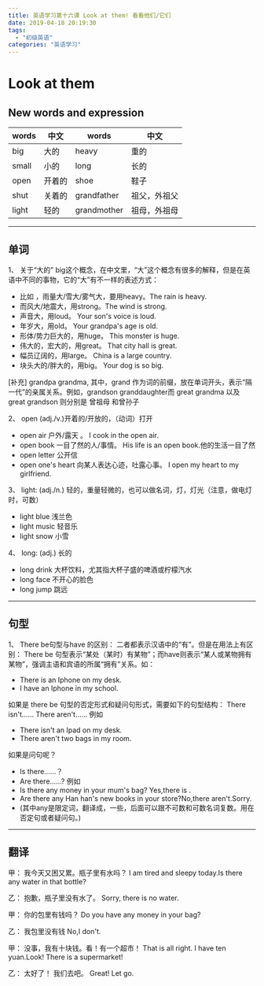 ```yaml
---
title: 英语学习第十六课 Look at them! 看看他们/它们
date: 2019-04-18 20:19:30
tags: 
  - "初级英语"
categories: "英语学习"
---
```

# Look at them
## New words and expression
words | 中文 | words | 中文
--- | --- | --- | ---
big | 大的 | heavy | 重的
small | 小的 | long  | 长的
open  | 开着的 | shoe | 鞋子
shut | 关着的 | grandfather | 祖父，外祖父
light | 轻的 | grandmother | 祖母，外祖母

---
## 单词
1、 关于“大的” big这个概念，在中文里，“大”这个概念有很多的解释，但是在英语中不同的事物，它的“大”有不一样的表述方式：
- 比如 ，雨量大/雪大/雾气大，要用heavy。The rain is heavy.
- 而风大/地震大，用strong。The wind is strong.
- 声音大，用loud。 Your son's voice is loud.
- 年岁大，用old。 Your grandpa's age is old.
- 形体/势力巨大的，用huge。 This monster is huge.
- 伟大的，宏大的，用great。 That city hall is great.
- 幅员辽阔的，用large。 China is a large country.
- 块头大的/胖大的，用big。 Your dog is so big.

[补充] grandpa grandma, 其中，grand 作为词的前缀，放在单词开头，表示“隔一代”的亲属关系。例如，grandson granddaughter而 great grandma 以及great grandson 则分别是 曾祖母 和曾孙子

2、 open (adj./v.)开着的/开放的，（动词）打开
- open air 户外/露天 。 I cook in the open air.
- open book 一目了然的人/事情。 His life is an open book.他的生活一目了然
- open letter 公开信
- open one's heart 向某人表达心迹，吐露心事。 I open my heart to my girlfriend.

3、 light: (adj./n.) 轻的，重量轻微的，也可以做名词，灯，灯光（注意，做电灯时，可数）
- light blue 浅兰色
- light music 轻音乐
- light snow 小雪

4、 long: (adj.) 长的
- long drink 大杯饮料，尤其指大杯子盛的啤酒或柠檬汽水
- long face 不开心的脸色
- long jump 跳远
---
## 句型
1、 There be句型与have 的区别：
二者都表示汉语中的“有”。但是在用法上有区别：
There be 句型表示“某处（某时）有某物”；而have则表示“某人或某物拥有某物”，强调主语和宾语的所属“拥有”关系。如：
- There is an Iphone on my desk.
- I have an Iphone in my school.

如果是 there be 句型的否定形式和疑问句形式，需要如下的句型结构：
There isn't……
There aren't……
例如
- There isn't an Ipad on my desk.
- There aren't two bags in my room.

如果是问句呢？
- Is there……？
- Are there……?
例如 
- Is there any money in your mum's bag? Yes,there is .
- Are there any Han han's new books in your store?No,there aren't.Sorry.
- (其中any是限定词，翻译成，一些，后面可以跟不可数和可数名词复数。用在否定句或者疑问句。)
---
## 翻译
甲： 我今天又困又累。瓶子里有水吗？
I am tired and sleepy today.Is there  any water in that bottle?

乙： 抱歉，瓶子里没有水了。
Sorry, there is no water.

甲： 你的包里有钱吗？
Do you have any money in your bag?

乙： 我包里没有钱
No,I don't.

甲： 没事，我有十块钱。看！有一个超市！
That is all right. I have ten yuan.Look! There is a supermarket!

乙： 太好了！ 我们去吧。
Great! Let go.
